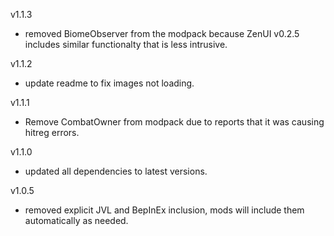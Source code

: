 v1.1.3
- removed BiomeObserver from the modpack because ZenUI v0.2.5 includes similar functionalty that is less intrusive.
 
v1.1.2
- update readme to fix images not loading.

v1.1.1
- Remove CombatOwner from modpack due to reports that it was causing hitreg errors.
 
v1.1.0
- updated all dependencies to latest versions.

v1.0.5
- removed explicit JVL and BepInEx inclusion, mods will include them automatically as needed. 